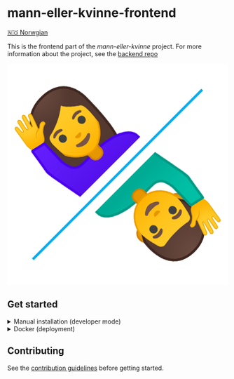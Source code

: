 # mann-eller-kvinne-frontend

[🇳🇴 Norwgian](README.md)

This is the frontend part of the _mann-eller-kvinne_ project. For more information about the project, see the [backend repo](https://github.com/LBlend/mann-eller-kvinne)

![Logo](https://raw.githubusercontent.com/LBlend/mann-eller-kvinne/main/.static/mann-eller-kvinne.png)

## Get started

<details>

<summary>Manual installation (developer mode)</summary>

0. Clone the repo and install dependencies

   - node.js
   - yarn

1. Install the project dependencies

```
yarn install
```

2. Create a copy of the [.env.example](.env.example) file and name it `.env`. Then, replace the URL within it with one pointing at your own instance of the backend.

3. Run the web app

```
yarn dev
```

</details>

<details>

<summary>Docker (deployment)</summary>

### Option 1 - Use a prebuilt image

1. Run the webapp

```
docker run -d -p 3000:3000 --name mann-eller-kvinne-frontend ghcr.io/lblend/mann-eller-kvinne-frontend:latest
```

You are free to change the variables as you desire.

_Note that by choosing this option you can't set the address for the backend yourself. You are forced to host your backend on `http://localhost:5000`. This is due to the javascript bundler "vite" not allowing you to set environment variables at run time, only at build time. Is this stupid? Yes, however it is out of our control and we'll just have to deal with it._

### Option 2 - Build your own docker image

1. Clone the repo

2. Make sure to go into the [Dockerfile](Dockerfile) and point the `VITE_API_URL` to your backend instance.

3. Build the Docker image

```
docker build -t mann-eller-kvinne-frontend .
```

4. Create a container and run it

```
docker run -d -p 3000:3000 --name mann-eller-kvinne-frontend mann-eller-kvinne-frontend
```

Note that if you've changed the running port in the dockerfile, you need to change the portnumber in the command as well.

</details>

## Contributing

See the [contribution guidelines](CONTRIBUTING.md) before getting started.
